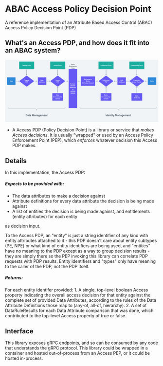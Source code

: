 # ABAC Access Policy Decision Point

A reference implementation of an Attribute Based Access Control (ABAC) Access Policy Decision Point (PDP)

## What's an Access PDP, and how does it fit into an ABAC system?

![ABAC System](./resources/index.png)

- A Access PDP (Policy Decision Point) is a library or service that *makes Access decisions*. It is usually "wrapped" or used by an Access Policy Enforcement Point (PEP), which *enforces* whatever decision this Access PDP makes.



## Details
In this implementation, the Access PDP:


##### Expects to be provided with:
  - The data attributes to make a decision against
  - Attribute definitions for every data attribute the decision is being made against
  - A list of entities the decision is being made against, and entitlements (entity attributes) for each entity
  
as decision input.

To the Access PDP, an "entity" is just a string identifier of any kind with entity attributes attached to it - this PDP
doesn't care about entity subtypes (PE, NPE) or what kind of entity identifiers are being used, and "entities" have no meaning to the PDP except as a way to group decision results - they are simply there so the PEP invoking this library can correlate PDP requests with PDP results. Entity identifiers and "types" only have meaning to the caller of the PDP, not the PDP itself.
  
##### Returns:

For each entity identifer provided:
    1. A single, top-level boolean Access property indicating the overall access decision for that entity against the complete set of provided Data Attributes, according to the rules of the Data Attribute Definitions those map to (any-of, all-of, hierarchy).
    2. A set of DataRuleResults for each Data Attribute comparison that was done, which contributed to the top-level Access property of true or false.

## Interface

This library exposes gRPC endpoints, and so can be consumed by any code that understands the gRPC protocol. This library could be wrapped in a container and hosted out-of-process from an Access PEP, or it could be hosted in-process.
